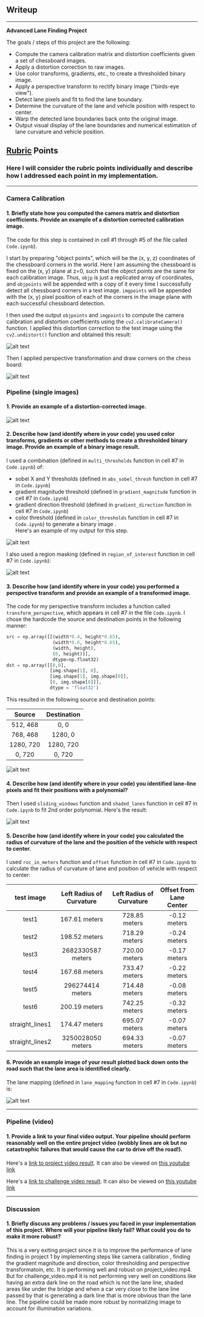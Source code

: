 ## Writeup


---

**Advanced Lane Finding Project**

The goals / steps of this project are the following:

* Compute the camera calibration matrix and distortion coefficients given a set of chessboard images.
* Apply a distortion correction to raw images.
* Use color transforms, gradients, etc., to create a thresholded binary image.
* Apply a perspective transform to rectify binary image ("birds-eye view").
* Detect lane pixels and fit to find the lane boundary.
* Determine the curvature of the lane and vehicle position with respect to center.
* Warp the detected lane boundaries back onto the original image.
* Output visual display of the lane boundaries and numerical estimation of lane curvature and vehicle position.

[//]: # (Image References)

[image1]: ./output_images/Undistorted%20Image.png "Undistorted Image"
[image2]: ./output_images/Undistorted%20and%20Warped%20Image.png "Undistorted and Warped"
[image3]: ./output_images/calibration_plot.png "calibration_plot"
[image4]: ./output_images/Undistorted.png "Undistorted"
[image5]: ./output_images/Sobel%20X.png "Sobel X"
[image6]: ./output_images/Sobel%20Y.png "Sobel Y"
[image7]: ./output_images/Gradient%20Magnitude.png "Gradient Magnitude"
[image8]: ./output_images/Gradient%20Direction.png "Gradient Direction"
[image9]: ./output_images/Color%20Thresholds.png "Color Thresholds"
[image10]: ./output_images/Multi%20Thresholds.png "Multi Thresholds"
[image11]: ./output_images/Region%20Masking.png "Region Masking"
[image12]: ./output_images/Perspective%20Transform.png "Perspective Transform"
[image13]: ./output_images/Sliding%20Windows.png "Sliding Windows"
[image14]: ./output_images/Shaded%20Lanes.png "Shaded Lanes"
[image15]: ./output_images/Lane%20Mapping.png "Lane Mapping"
[video1]: ./project_video.mp4 "Video"
[video2]: ./project_video_output.mp4 "Video Output"
[video3]: ./challenge_video.mp4 "Challenge Video"
[video4]: ./challenge_video_output.mp4 "Challenge Video Output"


## [Rubric](https://review.udacity.com/#!/rubrics/571/view) Points

### Here I will consider the rubric points individually and describe how I addressed each point in my implementation.  

---


### Camera Calibration

#### 1. Briefly state how you computed the camera matrix and distortion coefficients. Provide an example of a distortion corrected calibration image.

The code for this step is contained in cell #1 through #5 of the file called `Code.ipynb`).  

I start by preparing "object points", which will be the (x, y, z) coordinates of the chessboard corners in the world. Here I am assuming the chessboard is fixed on the (x, y) plane at z=0, such that the object points are the same for each calibration image.  Thus, `objp` is just a replicated array of coordinates, and `objpoints` will be appended with a copy of it every time I successfully detect all chessboard corners in a test image.  `imgpoints` will be appended with the (x, y) pixel position of each of the corners in the image plane with each successful chessboard detection.  

I then used the output `objpoints` and `imgpoints` to compute the camera calibration and distortion coefficients using the `cv2.calibrateCamera()` function.  I applied this distortion correction to the test image using the `cv2.undistort()` function and obtained this result: 

![alt text][image1]

Then I applied perspective transformation and draw corners on the chess board:

![alt text][image2]


### Pipeline (single images)

#### 1. Provide an example of a distortion-corrected image.

![alt text][image4]

#### 2. Describe how (and identify where in your code) you used color transforms, gradients or other methods to create a thresholded binary image.  Provide an example of a binary image result.

I used a combination (defined in `multi_thresholds` function in cell #7 in `Code.ipynb`) of:
 - sobel X and Y thresholds (defined in `abs_sobel_thresh` function in cell #7 in `Code.ipynb`)
 - gradient magnitude threshold (defined in `gradient_magnitude` function in cell #7 in `Code.ipynb`)
 - gradient direction threshold (defined in `gradient_direction` function in cell #7 in `Code.ipynb`)
 - color threshold (defined in `color_thresholds` function in cell #7 in `Code.ipynb`) 
to generate a binary image .  
Here's an example of my output for this step.  

![alt text][image10]

I also used a region masking (defined in `region_of_interest` function in cell #7 in `Code.ipynb`):

![alt text][image11]


#### 3. Describe how (and identify where in your code) you performed a perspective transform and provide an example of a transformed image.

The code for my perspective transform includes a function called `transform_perspective`, which appears in cell #7 in the file `Code.ipynb`.  I chose the hardcode the source and destination points in the following manner:

```python
src = np.array([[(width*0.4, height*0.65),
                 (width*0.6, height*0.65),
                 (width, height),
                 (0, height)]], 
                 dtype=np.float32)
dst = np.array([[0,0], 
                [img.shape[1], 0], 
                [img.shape[1], img.shape[0]],
                [0, img.shape[0]]],
                dtype = 'float32')
```

This resulted in the following source and destination points:

| Source        | Destination   | 
|:-------------:|:-------------:| 
| 512, 468      | 0, 0        | 
| 768, 468      | 1280, 0      |
| 1280, 720     | 1280, 720      |
| 0, 720      | 0, 720        |

![alt text][image12]


#### 4. Describe how (and identify where in your code) you identified lane-line pixels and fit their positions with a polynomial?

Then I used `sliding_windows` function and `shaded_lanes` function in cell #7 in `Code.ipynb` to fit 2nd order polynomial. Here's the result:

![alt text][image14]


#### 5. Describe how (and identify where in your code) you calculated the radius of curvature of the lane and the position of the vehicle with respect to center.

I used `roc_in_meters` function and `offset` function in cell #7 in `Code.ipynb` to calculate the radius of curvature of lane and position of vehicle with respect to center:

| test image        | Left Radius of Curvature   | Left Radius of Curvature | Offset from Lane Center   |
|:-------------:|:-------------:|:-------------:| :-------------:|  
| test1         | 167.61 meters                  | 728.85 meters            | -0.12 meters       |
| test2         | 198.52 meters                  | 718.29 meters            | -0.24 meters       |
| test3         | 2682330587 meters              | 720.00 meters            | -0.17 meters       |
| test4         | 167.68 meters                  | 733.47 meters            | -0.22 meters       |
| test5         | 296274414 meters               | 714.48 meters            | -0.08 meters       |
| test6         | 200.19 meters                  | 742.25 meters            | -0.32 meters       |
| straight_lines1      | 174.47 meters           | 695.07 meters            | -0.07 meters       |
| straight_lines2      | 3250028050 meters       | 694.33 meters            | -0.07 meters       |


#### 6. Provide an example image of your result plotted back down onto the road such that the lane area is identified clearly.

The lane mapping (defined in `lane_mapping` function in cell #7 in `Code.ipynb`) is:

![alt text][image15]

---

### Pipeline (video)

#### 1. Provide a link to your final video output.  Your pipeline should perform reasonably well on the entire project video (wobbly lines are ok but no catastrophic failures that would cause the car to drive off the road!).

Here's a [link to project video result](./project_video_output.mp4). It can also be viewed on [this youtube link](https://youtu.be/dR4aHXyCI9U)

Here's a [link to challenge video result](./challenge_video_output.mp4). It can also be viewed on [this youtube link](https://youtu.be/WBozdwYHUY4)

---

### Discussion

#### 1. Briefly discuss any problems / issues you faced in your implementation of this project.  Where will your pipeline likely fail?  What could you do to make it more robust?

This is a very exiting project since it is to improve the performance of lane finding in project 1 by implementing steps like camera calibration , finding the gradient magnitude and direction, color thresholding and perspective transformatoin, etc. It is performing well and robust on project_video.mp4. But for challenge_video.mp4 it is not performing very well on conditions like having an extra dark line on the road which is not the lane line, shaded areas like under the bridge and when a car very close to the lane line passed by that is generating a dark line that is more obvious than the lane line. The pipeline could be made more robust by normalizing image to account for illumination variations.
